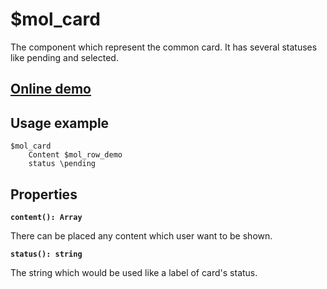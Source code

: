 # $mol_card

The component which represent the common card. It has several statuses like pending and selected.

## [Online demo](http://eigenmethod.github.io/mol/#demo=mol_card)

## Usage example

```
$mol_card
	Content $mol_row_demo
	status \pending
```

## Properties

**`content(): Array`**
  
There can be placed any content which user want to be shown.

**`status(): string`**  

The string which would be used like a label of card's status.
